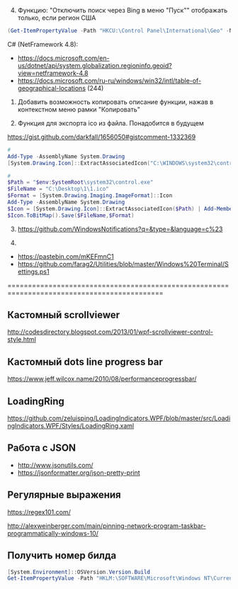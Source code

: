 4. Функцию: "Отключить поиск через Bing в меню "Пуск"" отображать только, если регион США

```powershell
(Get-ItemPropertyValue -Path "HKCU:\Control Panel\International\Geo" -Name Nation) -eq 244
```

C# (NetFramework 4.8):

* <https://docs.microsoft.com/en-us/dotnet/api/system.globalization.regioninfo.geoid?view=netframework-4.8>
* <https://docs.microsoft.com/ru-ru/windows/win32/intl/table-of-geographical-locations> (244)

1. Добавить возможность копировать описание функции, нажав в контекстном меню рамки "Копировать"

2. Функция для экспорта ico из файла. Понадобится в будущем

<https://gist.github.com/darkfall/1656050#gistcomment-1332369>

```powershell
#
Add-Type -AssemblyName System.Drawing
[System.Drawing.Icon]::ExtractAssociatedIcon("C:\WINDOWS\system32\control.exe").ToBitmap().Save("C:\Desktop\1\1.ico")

#
$Path = "$env:SystemRoot\system32\control.exe"
$FileName = "C:\Desktop\1\1.ico"
$Format = [System.Drawing.Imaging.ImageFormat]::Icon
Add-Type -AssemblyName System.Drawing
$Icon = [System.Drawing.Icon]::ExtractAssociatedIcon($Path) | Add-Member -MemberType NoteProperty -Name FullName -Value $Path -PassThru
$Icon.ToBitMap().Save($FileName,$Format)
```
3. <https://github.com/WindowsNotifications?q=&type=&language=c%23>

4.

* <https://pastebin.com/mKEFmnC1>
* <https://github.com/farag2/Utilities/blob/master/Windows%20Terminal/Settings.ps1>

============================================================================================

## Кастомный scrollviewer

<http://codesdirectory.blogspot.com/2013/01/wpf-scrollviewer-control-style.html>

## Кастомный dots line progress bar

<https://www.jeff.wilcox.name/2010/08/performanceprogressbar/>

## LoadingRing

<https://github.com/zeluisping/LoadingIndicators.WPF/blob/master/src/LoadingIndicators.WPF/Styles/LoadingRing.xaml>

## Работа с JSON

* <http://www.jsonutils.com/>
* <https://jsonformatter.org/json-pretty-print>

## Регулярные выражения

<https://regex101.com/>

<http://alexweinberger.com/main/pinning-network-program-taskbar-programmatically-windows-10/>

## Получить номер билда

```powershell
[System.Environment]::OSVersion.Version.Build
Get-ItemPropertyValue -Path "HKLM:\SOFTWARE\Microsoft\Windows NT\CurrentVersion" -Name CurrentBuild
```
